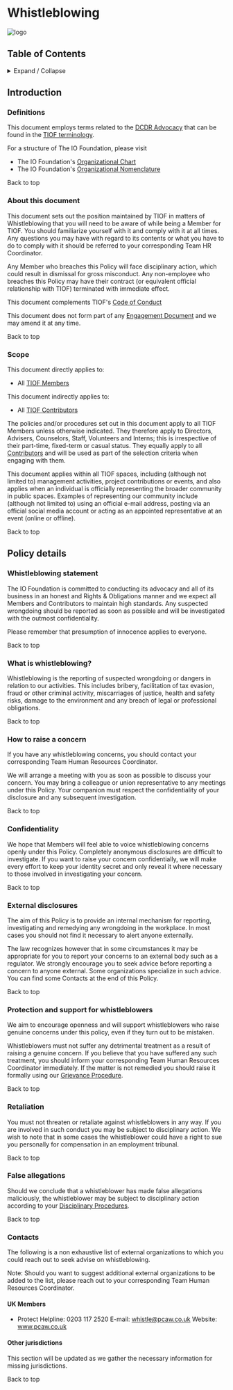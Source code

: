# Whistleblowing

![logo](http://tiof.click/TIOFWikiHeader)

## Table of Contents

<details>

<summary>Expand / Collapse</summary>

&#x20;

1. Introduction
   * Definitions
   * About this document
   * Scope
2. Policy details
   * Whistleblowing statement
   * What is whistleblowing?
   * How to raise a concern
   * Confidentiality
   * External disclosures
   * Protection and support for whistleblowers
   * Retaliation
   * False allegations
   * Contacts
     * UK Members
     * Other jurisdictions

</details>

## Introduction

### Definitions

This document employs terms related to the [DCDR Advocacy](http://tiof.click/Advocacy) that can be found in the [TIOF terminology](http://tiof.click/Terminology).

For a structure of The IO Foundation, please visit

* The IO Foundation's [Organizational Chart](http://tiof.click/TIOFOrgChart)
* The IO Foundation's [Organizational Nomenclature](http://tiof.click/OrgNomenclature)

Back to top

### About this document

This document sets out the position maintained by TIOF in matters of Whistleblowing that you will need to be aware of while being a Member for TIOF. You should familiarize yourself with it and comply with it at all times. Any questions you may have with regard to its contents or what you have to do to comply with it should be referred to your corresponding Team HR Coordinator.

Any Member who breaches this Policy will face disciplinary action, which could result in dismissal for gross misconduct. Any non-employee who breaches this Policy may have their contract (or equivalent official relationship with TIOF) terminated with immediate effect.

This document complements TIOF's [Code of Conduct](http://tiof.click/TIOFPolicyCoC)

This document does not form part of any [Engagement Document](https://github.com/TheIOFoundation/TIOF/wiki/Terminology#engagement-document) and we may amend it at any time.

Back to top

### Scope

This document directly applies to:

* All [TIOF Members](https://github.com/TheIOFoundation/TIOF/wiki/Terminology#member)

This document indirectly applies to:

* All [TIOF Contributors](https://github.com/TheIOFoundation/TIOF/wiki/Terminology#contributors)

The policies and/or procedures set out in this document apply to all TIOF Members unless otherwise indicated. They therefore apply to Directors, Advisers, Counselors, Staff, Volunteers and Interns; this is irrespective of their part-time, fixed-term or casual status. They equally apply to all [Contributors](https://github.com/TheIOFoundation/TIOF/wiki/Terminology#contributors) and will be used as part of the selection criteria when engaging with them.

This document applies within all TIOF spaces, including (although not limited to) management activities, project contributions or events, and also applies when an individual is officially representing the broader community in public spaces. Examples of representing our community include (although not limited to) using an official e-mail address, posting via an official social media account or acting as an appointed representative at an event (online or offline).

Back to top

## Policy details

### Whistleblowing statement

The IO Foundation is committed to conducting its advocacy and all of its business in an honest and Rights & Obligations manner and we expect all Members and Contributors to maintain high standards. Any suspected wrongdoing should be reported as soon as possible and will be investigated with the outmost confidentiality.

Please remember that presumption of innocence applies to everyone.



Back to top

### What is whistleblowing?

Whistleblowing is the reporting of suspected wrongdoing or dangers in relation to our activities. This includes bribery, facilitation of tax evasion, fraud or other criminal activity, miscarriages of justice, health and safety risks, damage to the environment and any breach of legal or professional obligations.

Back to top

### How to raise a concern

If you have any whistleblowing concerns, you should contact your corresponding Team Human Resources Coordinator.

We will arrange a meeting with you as soon as possible to discuss your concern. You may bring a colleague or union representative to any meetings under this Policy. Your companion must respect the confidentiality of your disclosure and any subsequent investigation.

Back to top

### Confidentiality

We hope that Members will feel able to voice whistleblowing concerns openly under this Policy. Completely anonymous disclosures are difficult to investigate. If you want to raise your concern confidentially, we will make every effort to keep your identity secret and only reveal it where necessary to those involved in investigating your concern.

Back to top

### External disclosures

The aim of this Policy is to provide an internal mechanism for reporting, investigating and remedying any wrongdoing in the workplace. In most cases you should not find it necessary to alert anyone externally.

The law recognizes however that in some circumstances it may be appropriate for you to report your concerns to an external body such as a regulator. We strongly encourage you to seek advice before reporting a concern to anyone external. Some organizations specialize in such advice. You can find some Contacts at the end of this Policy.

Back to top

### Protection and support for whistleblowers

We aim to encourage openness and will support whistleblowers who raise genuine concerns under this policy, even if they turn out to be mistaken.

Whistleblowers must not suffer any detrimental treatment as a result of raising a genuine concern. If you believe that you have suffered any such treatment, you should inform your corresponding Team Human Resources Coordinator immediately. If the matter is not remedied you should raise it formally using our [Grievance Procedure](http://tiof.click/ProceduresGrievance).

Back to top

### Retaliation

You must not threaten or retaliate against whistleblowers in any way. If you are involved in such conduct you may be subject to disciplinary action. We wish to note that in some cases the whistleblower could have a right to sue you personally for compensation in an employment tribunal.

Back to top

### False allegations

Should we conclude that a whistleblower has made false allegations maliciously, the whistleblower may be subject to disciplinary action according to your [Disciplinary Procedures](http://tiof.click/ProcedureDisciplinary).

Back to top

### Contacts

The following is a non exhaustive list of external organizations to which you could reach out to seek advise on whistleblowing.

Note: Should you want to suggest additional external organizations to be added to the list, please reach out to your corresponding Team Human Resources Coordinator.

#### UK Members

* Protect Helpline: 0203 117 2520 E-mail: whistle@pcaw.co.uk Website: www.pcaw.co.uk

#### Other jurisdictions

This section will be updated as we gather the necessary information for missing jurisdictions.

Back to top
